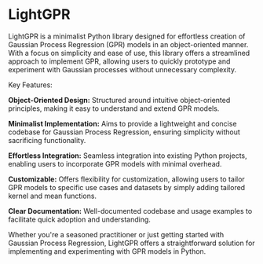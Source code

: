 # LightGPR
LightGPR is a minimalist Python library designed for effortless creation of Gaussian Process Regression (GPR) models in an object-oriented manner. With a focus on simplicity and ease of use, this library offers a streamlined approach to implement GPR, allowing users to quickly prototype and experiment with Gaussian processes without unnecessary complexity.

Key Features:

**Object-Oriented Design:** Structured around intuitive object-oriented principles, making it easy to understand and extend GPR models.

**Minimalist Implementation:** Aims to provide a lightweight and concise codebase for Gaussian Process Regression, ensuring simplicity without sacrificing functionality.

**Effortless Integration:** Seamless integration into existing Python projects, enabling users to incorporate GPR models with minimal overhead.

**Customizable:** Offers flexibility for customization, allowing users to tailor GPR models to specific use cases and datasets by simply adding tailored kernel and mean functions.

**Clear Documentation:** Well-documented codebase and usage examples to facilitate quick adoption and understanding.

Whether you're a seasoned practitioner or just getting started with Gaussian Process Regression, LightGPR offers a straightforward solution for implementing and experimenting with GPR models in Python.
